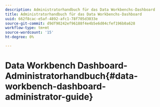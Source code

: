 ```yaml
---
description: Administratorhandbuch für das Data Workbenchs-Dashboard
title: Administratorhandbuch für das Data Workbenchs-Dashboard
uuid: 662f8cac-e5af-4892-afc1-78f705d3033e
source-git-commit: d9df90242ef96188f4e4b5e6d04cfef196b0a628
workflow-type: tm+mt
source-wordcount: '15'
ht-degree: 0%

---
```



# Data Workbench Dashboard-Administratorhandbuch{#data-workbench-dashboard-administrator-guide}

